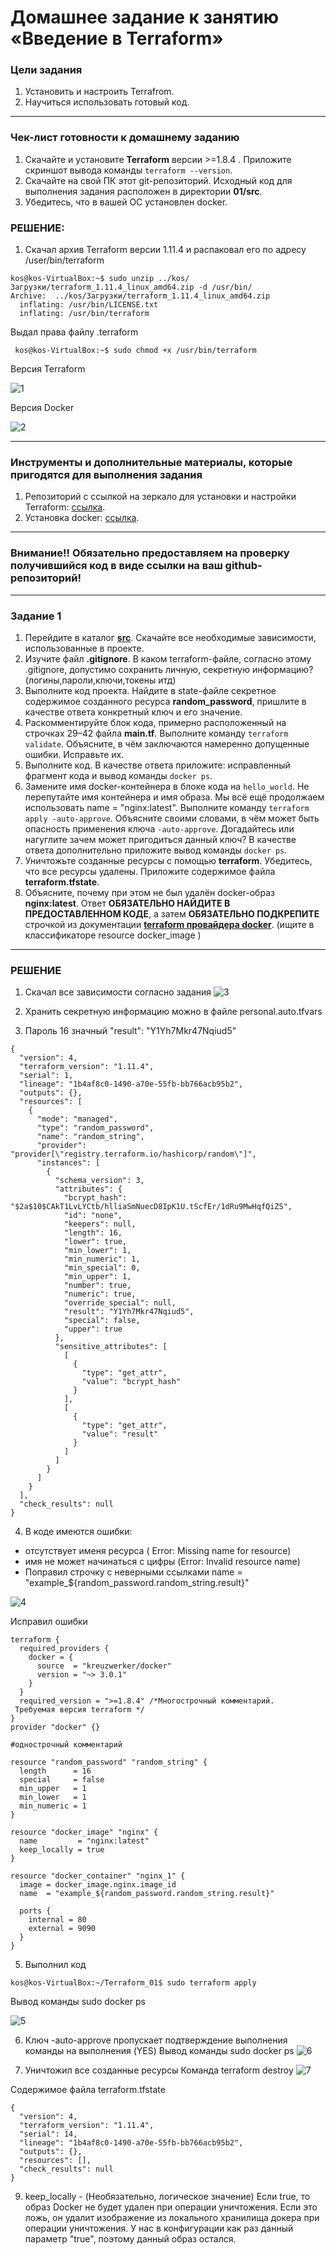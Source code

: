 # Домашнее задание к занятию «Введение в Terraform»

### Цели задания

1. Установить и настроить Terrafrom.
2. Научиться использовать готовый код.

------

### Чек-лист готовности к домашнему заданию

1. Скачайте и установите **Terraform** версии >=1.8.4 . Приложите скриншот вывода команды ```terraform --version```.
2. Скачайте на свой ПК этот git-репозиторий. Исходный код для выполнения задания расположен в директории **01/src**.
3. Убедитесь, что в вашей ОС установлен docker.

### РЕШЕНИЕ:

1. Скачал архив Terraform версии 1.11.4 и распаковал его по адресу /user/bin/terraform
```
kos@kos-VirtualBox:~$ sudo unzip ../kos/Загрузки/terraform_1.11.4_linux_amd64.zip -d /usr/bin/
Archive:  ../kos/Загрузки/terraform_1.11.4_linux_amd64.zip
  inflating: /usr/bin/LICENSE.txt    
  inflating: /usr/bin/terraform   
```
Выдал права файлу .terraform
```
 kos@kos-VirtualBox:~$ sudo chmod +x /usr/bin/terraform
```
Версия Terraform

![1](https://github.com/KargapoltcevKS/Terraform_01/blob/main/img/1.png)

Версия Docker

![2](https://github.com/KargapoltcevKS/Terraform_01/blob/main/img/2.png)

------

### Инструменты и дополнительные материалы, которые пригодятся для выполнения задания

1. Репозиторий с ссылкой на зеркало для установки и настройки Terraform: [ссылка](https://github.com/netology-code/devops-materials).
2. Установка docker: [ссылка](https://docs.docker.com/engine/install/ubuntu/). 
------
### Внимание!! Обязательно предоставляем на проверку получившийся код в виде ссылки на ваш github-репозиторий!
------

### Задание 1

1. Перейдите в каталог [**src**](https://github.com/netology-code/ter-homeworks/tree/main/01/src). Скачайте все необходимые зависимости, использованные в проекте. 
2. Изучите файл **.gitignore**. В каком terraform-файле, согласно этому .gitignore, допустимо сохранить личную, секретную информацию?(логины,пароли,ключи,токены итд)
3. Выполните код проекта. Найдите  в state-файле секретное содержимое созданного ресурса **random_password**, пришлите в качестве ответа конкретный ключ и его значение.
4. Раскомментируйте блок кода, примерно расположенный на строчках 29–42 файла **main.tf**.
Выполните команду ```terraform validate```. Объясните, в чём заключаются намеренно допущенные ошибки. Исправьте их.
5. Выполните код. В качестве ответа приложите: исправленный фрагмент кода и вывод команды ```docker ps```.
6. Замените имя docker-контейнера в блоке кода на ```hello_world```. Не перепутайте имя контейнера и имя образа. Мы всё ещё продолжаем использовать name = "nginx:latest". Выполните команду ```terraform apply -auto-approve```.
Объясните своими словами, в чём может быть опасность применения ключа  ```-auto-approve```. Догадайтесь или нагуглите зачем может пригодиться данный ключ? В качестве ответа дополнительно приложите вывод команды ```docker ps```.
8. Уничтожьте созданные ресурсы с помощью **terraform**. Убедитесь, что все ресурсы удалены. Приложите содержимое файла **terraform.tfstate**. 
9. Объясните, почему при этом не был удалён docker-образ **nginx:latest**. Ответ **ОБЯЗАТЕЛЬНО НАЙДИТЕ В ПРЕДОСТАВЛЕННОМ КОДЕ**, а затем **ОБЯЗАТЕЛЬНО ПОДКРЕПИТЕ** строчкой из документации [**terraform провайдера docker**](https://docs.comcloud.xyz/providers/kreuzwerker/docker/latest/docs).  (ищите в классификаторе resource docker_image )


------

### РЕШЕНИЕ

1. Скачал все зависимости согласно задания
![3](https://github.com/KargapoltcevKS/Terraform_01/blob/main/img/3.png)

2. Хранить секретную информацию можно в файле 
personal.auto.tfvars

3. Пароль 16 значный
"result": "Y1Yh7Mkr47Nqiud5"


```
{
  "version": 4,
  "terraform_version": "1.11.4",
  "serial": 1,
  "lineage": "1b4af8c0-1490-a70e-55fb-bb766acb95b2",
  "outputs": {},
  "resources": [
    {
      "mode": "managed",
      "type": "random_password",
      "name": "random_string",
      "provider": "provider[\"registry.terraform.io/hashicorp/random\"]",
      "instances": [
        {
          "schema_version": 3,
          "attributes": {
            "bcrypt_hash": "$2a$10$CAkT1LvLYCtb/hlliaSmNuecD8IpK1U.tScfEr/1dRu9MwHqfQiZS",
            "id": "none",
            "keepers": null,
            "length": 16,
            "lower": true,
            "min_lower": 1,
            "min_numeric": 1,
            "min_special": 0,
            "min_upper": 1,
            "number": true,
            "numeric": true,
            "override_special": null,
            "result": "Y1Yh7Mkr47Nqiud5",
            "special": false,
            "upper": true
          },
          "sensitive_attributes": [
            [
              {
                "type": "get_attr",
                "value": "bcrypt_hash"
              }
            ],
            [
              {
                "type": "get_attr",
                "value": "result"
              }
            ]
          ]
        }
      ]
    }
  ],
  "check_results": null
}
```

4. В коде имеются ошибки:
- отсутствует именя ресурса ( Error: Missing name for resource)
- имя не может начинаться с цифры (Error: Invalid resource name)
- Поправил строчку с неверными ссылками 
name  = "example_${random_password.random_string.result}"

![4](https://github.com/KargapoltcevKS/Terraform_01/blob/main/img/4.png)

Исправил ошибки

```
terraform {
  required_providers {
    docker = {
      source  = "kreuzwerker/docker"
      version = "~> 3.0.1"
    }
  }
  required_version = ">=1.8.4" /*Многострочный комментарий.
 Требуемая версия terraform */
}
provider "docker" {}

#однострочный комментарий

resource "random_password" "random_string" {
  length      = 16
  special     = false
  min_upper   = 1
  min_lower   = 1
  min_numeric = 1
}

resource "docker_image" "nginx" {
  name         = "nginx:latest"
  keep_locally = true
}

resource "docker_container" "nginx_1" {
  image = docker_image.nginx.image_id
  name  = "example_${random_password.random_string.result}"

  ports {
    internal = 80
    external = 9090
  }
}
```
5. Выполнил код

```
kos@kos-VirtualBox:~/Terraform_01$ sudo terraform apply
```
Вывод команды sudo docker ps

![5](https://github.com/KargapoltcevKS/Terraform_01/blob/main/img/5.png)

6. Ключ -auto-approve пропускает подтверждение выполнения команды на выполнения (YES)
Вывод команды sudo docker ps
![6](https://github.com/KargapoltcevKS/Terraform_01/blob/main/img/6.png)

8. Уничтожил все созданные ресурсы 
Команда terraform destroy
![7](https://github.com/KargapoltcevKS/Terraform_01/blob/main/img/7.png)

Содержимое файла terraform.tfstate

```
{
  "version": 4,
  "terraform_version": "1.11.4",
  "serial": 14,
  "lineage": "1b4af8c0-1490-a70e-55fb-bb766acb95b2",
  "outputs": {},
  "resources": [],
  "check_results": null
}
```

9. keep_locally - (Необязательно, логическое значение) Если true, то образ Docker не будет удален при операции уничтожения. Если это ложь, он удалит изображение из локального хранилища докера при операции уничтожения. У нас в конфигурации как раз данный параметр "true", поэтому данный образ остался.
